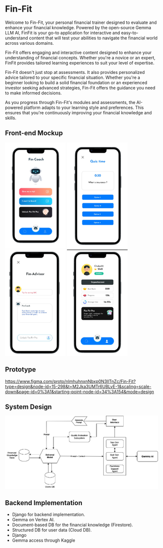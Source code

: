 # Fin-Fit

Welcome to Fin-Fit, your personal financial trainer designed to evaluate and enhance your financial knowledge. Powered by the open-source Gemma LLM AI, FinFit is your go-to application for interactive and easy-to-understand content that will test your abilities to navigate the financial world across various domains.

Fin-Fit offers engaging and interactive content designed to enhance your understanding of financial concepts. Whether you're a novice or an expert, FinFit provides tailored learning experiences to suit your level of expertise.

Fin-Fit doesn't just stop at assessments. It also provides personalized advice tailored to your specific financial situation. Whether you're a beginner looking to build a solid financial foundation or an experienced investor seeking advanced strategies, Fin-Fit offers the guidance you need to make informed decisions.

As you progress through Fin-Fit's modules and assessments, the AI-powered platform adapts to your learning style and preferences. This ensures that you're continuously improving your financial knowledge and skills.

## Front-end Mockup

<img src="./images/index.jpg" width="200" height="350"/>  
<img src="./images/quiz.jpg" width="200" height="350"/> 
<img src="./images/advisor.jpg" width="200" height="350"/> 
<img src="./images/profile.jpg" width="200" height="350"/> 

## Prototype
https://www.figma.com/proto/nlmhuhnxnNbxp0N3llTnZc/Fin-Fit?type=design&node-id=15-298&t=M2Jka3UMTr6UBLvE-1&scaling=scale-down&page-id=0%3A1&starting-point-node-id=34%3A154&mode=design

## System Design

![design-model](./images/FinFit%20-%20Design(1).png)

## Backend Implementation
- Django for backend implementation.
- Gemma on Vertex AI.
- Document-based DB for the financial knowledge (Firestore).
- Structured DB for user data (Cloud DB).
- Django
- Gemma access through Kaggle